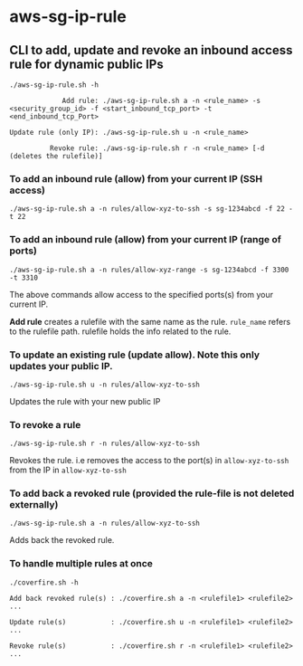 # aws-sg-ip-rule
## CLI to add, update and revoke an inbound access rule for dynamic public IPs
```
./aws-sg-ip-rule.sh -h

             Add rule: ./aws-sg-ip-rule.sh a -n <rule_name> -s <security_group_id> -f <start_inbound_tcp_port> -t <end_inbound_tcp_Port>

Update rule (only IP): ./aws-sg-ip-rule.sh u -n <rule_name>

          Revoke rule: ./aws-sg-ip-rule.sh r -n <rule_name> [-d (deletes the rulefile)]

```

### To add an inbound rule (allow) from your current IP (SSH access)
```
./aws-sg-ip-rule.sh a -n rules/allow-xyz-to-ssh -s sg-1234abcd -f 22 -t 22
```

### To add an inbound rule (allow) from your current IP (range of ports)
```
./aws-sg-ip-rule.sh a -n rules/allow-xyz-range -s sg-1234abcd -f 3300 -t 3310
```

The above commands allow access to the specified ports(s) from your current IP.

**Add rule** creates a rulefile with the same name as the rule.
`rule_name` refers to the rulefile path.
rulefile holds the info related to the rule. 


### To update an existing rule (update allow). Note this only updates your public IP.
```
./aws-sg-ip-rule.sh u -n rules/allow-xyz-to-ssh
```

Updates the rule with your new public IP


### To revoke a rule
```
./aws-sg-ip-rule.sh r -n rules/allow-xyz-to-ssh
```

Revokes the rule. i.e removes the access to the port(s) in ```allow-xyz-to-ssh``` from the IP in ```allow-xyz-to-ssh```


### To add back a revoked rule (provided the rule-file is not deleted externally)
```
./aws-sg-ip-rule.sh a -n rules/allow-xyz-to-ssh
```

Adds back the revoked rule.


### To handle multiple rules at once
```
./coverfire.sh -h

Add back revoked rule(s) : ./coverfire.sh a -n <rulefile1> <rulefile2> ...

Update rule(s)           : ./coverfire.sh u -n <rulefile1> <rulefile2> ...

Revoke rule(s)           : ./coverfire.sh r -n <rulefile1> <rulefile2> ...
```


